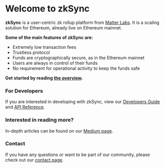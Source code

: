 # Welcome to zkSync

**zkSync** is a user-centric zk rollup platform from [Matter Labs](https://matter-labs.io). It is a scaling solution for
Ethereum, already live on Ethereum mainnet.

<!-- using HTML style instead of Markdown ## since our formatter screams when a title is punctuated -->

<b>Some of the main features of zkSync are:</b>

- Extremely low transaction fees
- Trustless protocol
- Funds are cryptographically secure, as in the Ethereum mainnet
- Users are always in control of their funds
- No requirement for operational activity to keep the funds safe

<b>Get started by reading [the overview](/faq/intro.md).</b>

<!-- markdownlint-disable MD001 -->

### For Developers

If you are interested in developing with zkSync, view our [Developers Guide](/dev/) and [API Reference](/api).

### Interested in reading more?

In-depth articles can be found on our [Medium page](https://medium.com/matter-labs).

### Contact

If you have any questions or want to be part of our community, please check out our [contact page](/contact.md).
